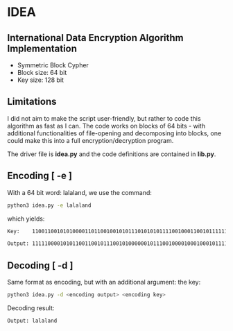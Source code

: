 # IDEA
## International Data Encryption Algorithm Implementation
* Symmetric Block Cypher
* Block size: 64 bit
* Key size: 128 bit

## Limitations
I did not aim to make the script user-friendly, but rather to code this algorithm as fast as I can. The code works on blocks of 64 bits - with additional functionalities of file-opening and decomposing into blocks, one could make this into a full encryption/decryption program.

The driver file is __idea.py__ and the code definitions are contained in __lib.py__.

## Encoding [ -e ]
With a 64 bit word: lalaland, we use the command:
```bash
python3 idea.py -e lalaland
```

which yields: 
```bash
Key: 	11001100101010000110110010010101110101010111100100011001011111101110110010000011001101010010101100000110011011101001001100111100

Output:	1111100001010110011001011100101000000101110010000100010001011110
```    

## Decoding [ -d ]
Same format as encoding, but with an additional argument: the key:
```bash
python3 idea.py -d <encoding output> <encoding key>
```
Decoding result:
```bash
Output: lalaland
```
